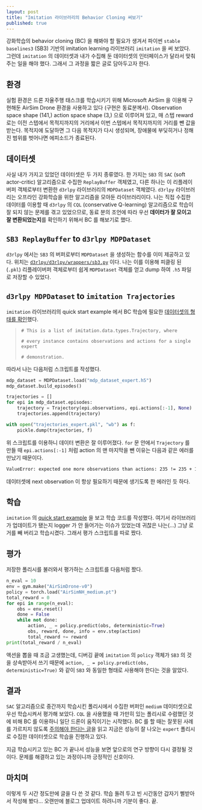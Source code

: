```yaml
---
layout: post
title: "Imitation 라이브러리의 Behavior Cloning 써보기"
published: true
---
```


강화학습의 behavior cloning (BC) 을 해봐야 할 필요가 생겨서 파이썬 `stable baselines3` (SB3) 기반의 imitation learning 라이브러리 `imitation` 을 써 보았다.
그런데 `imitation` 의 데이터셋과 내가 수집해 둔 데이터셋의 인터페이스가 달라서 맞춰주는 일을 해야 했다.
그래서 그 과정을 짧은 글로 담아두고자 한다.

## 환경

실험 환경은 드론 자율주행 태스크를 학습시키기 위해 Microsoft AirSim 을 이용해 구현해둔 AirSim Drone 환경을 사용하고 있다 (구현은 동료분께서).
Observation space shape (141,) action space shape (3,) 으로 이루어져 있고, 매 스텝 reward 로는 이전 스텝에서 목적지까지의 거리에서 이번 스텝에서 목적지까지의 거리를 뺀 값을 받는다.
목적지에 도달하면 그 다음 목적지가 다시 생성되며, 장애물에 부딪히거나 정해진 범위를 벗어나면 에피소드가 종료된다.

## 데이터셋

사실 내가 가지고 있었던 데이터셋은 두 가지 종류였다.
한 가지는 `SB3` 의 `SAC` (soft actor-critic) 알고리즘으로 수집한 `ReplayBuffer` 객체였고, 다른 하나는 이 리플레이 버퍼 객체로부터 변환한 `d3rlpy` 라이브러리의 `MDPDataset` 객체였다.
`d3rlpy` 라이브러리는 오프라인 강화학습을 위한 알고리즘을 모아둔 라이브러리이다.
나는 직접 수집한 데이터를 이용할 때 `d3rlpy` 의 `CQL` (conservative Q-learning) 알고리즘으로 학습이 잘 되지 않는 문제를 겪고 있었으므로, 동료 분의 조언에 따라 우선 **데이터가 잘 모이고 잘 변환되었는지**를 확인하기 위해서 BC 를 해보기로 했다.

## `SB3 ReplayBuffer` to `d3rlpy MDPDataset`

`d3rlpy` 에서는 `SB3` 의 버퍼로부터 `MDPDataset` 을 생성하는 함수를 이미 제공하고 있다.
위치는 [`d3rlpy/d3rlpy/wrappers/sb3.py`](https://github.com/takuseno/d3rlpy/blob/66764c69897a049b2907a024638cae987cae27fe/d3rlpy/wrappers/sb3.py#L63) 이다.
나는 이를 이용해 피클링 된 (`.pkl`) 리플레이버퍼 객체로부터 쉽게 `MDPDataset` 객체를 얻고 dump 하여 `.h5` 파일로 저장할 수 있었다.

## `d3rlpy MDPDataset` to `imitation Trajectories`

`imitation` 라이브러리의 quick start example 에서 BC 학습에 필요한 [데이터셋의 형태를 확인](https://github.com/HumanCompatibleAI/imitation/blob/dacb2425e9d19d57e318578a414b50cb98ead647/examples/quickstart.py#L17)했다.

> `# This is a list of imitation.data.types.Trajectory, where`
>
> `# every instance contains observations and actions for a single expert`
>
> `# demonstration.`

따라서 나는 다음처럼 스크립트를 작성했다.

```python
mdp_dataset = MDPDataset.load("mdp_dataset_expert.h5")
mdp_dataset.build_episodes()

trajectories = []
for epi in mdp_dataset.episodes:
    trajectory = Trajectory(epi.observations, epi.actions[:-1], None)
    trajectories.append(trajectory)

with open("trajectories_expert.pkl", "wb") as f:
    pickle.dump(trajectories, f)
```

위 스크립트를 이용하니 데이터 변환은 잘 이루어졌다.
`for` 문 안에서 `Trajectory` 를 만들 때 `epi.actions[:-1]` 처럼 action 의 맨 마지막을 뺀 이유는 다음과 같은 에러를 만났기 때문이다.

```bash
ValueError: expected one more observations than actions: 235 != 235 + 1
```

데이터셋에 next observation 이 항상 필요하기 때문에 생기도록 한 에러인 듯 하다.

## 학습

`imitation` 의 [quick start example](https://github.com/HumanCompatibleAI/imitation/blob/master/examples/quickstart.py) 을 보고 학습 코드를 작성했다.
여기서 라이브러리가 업데이트가 됐는지 logger 가 안 들어가는 이슈가 있었는데 귀찮은 나는(...) 그냥 로거를 빼 버리고 학습시켰다. 그래서 평가 스크립트를 따로 짰다.

## 평가

저장한 폴리시를 불러와서 평가하는 스크립트를 다음처럼 짰다.

```python
n_eval = 10
env = gym.make("AirSimDrone-v0")
policy = torch.load("AirSimNH_medium.pt")
total_reward = 0
for epi in range(n_eval):
    obs = env.reset()
    done = False
    while not done:
        action, _ = policy.predict(obs, deterministic=True)
        obs, reward, done, info = env.step(action)
        total_reward += reward
print(total_reward / n_eval)
```

액션을 뽑을 때 조금 고생했는데, 디버깅 끝에 `imitation` 의 `policy` 객체가 `SB3` 의 것을 상속받아서 쓰기 때문에 `action, _ = policy.predict(obs, deterministic=True)` 와 같이 `SB3` 와 동일한 형태로 사용해야 한다는 것을 알았다.

## 결과

`SAC` 알고리즘으로 중간까지 학습시킨 폴리시에서 수집한 버퍼인 `medium` 데이터셋으로 우선 학습시켜서 평가해 보았다.
`CQL` 을 사용했을 때 가만히 있는 폴리시로 수렴했던 것에 비해 BC 를 이용하니 일단 드론이 움직이기는 시작했다.
BC 를 할 때는 잘못된 사례를 가르치지 않도록 [주의해야 한다는 글](https://jsideas.net/BC/)을 읽고 지금은 성능이 잘 나오는 `expert` 폴리시로 수집한 데이터셋으로 학습을 진행하고 있다.

지금 학습시키고 있는 BC 가 끝나서 성능을 보면 앞으로의 연구 방향이 다시 결정될 것이다.
문제를 해결하고 있는 과정이니까 긍정적인 신호이다.

## 마치며

이렇게 두 시간 정도만에 글을 다 쓴 것 같다.
학습 돌려 두고 빈 시간동안 갑자기 삘받아서 작성해 봤다...
오랜만에 블로그 업데이트 하려니까 기분이 좋다. 끝.
